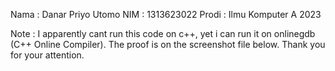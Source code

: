 Nama    : Danar Priyo Utomo
NIM     : 1313623022
Prodi   : Ilmu Komputer A 2023

Note    : I apparently cant run this code on c++, yet i can run it on onlinegdb (C++ Online Compiler). The proof is on the screenshot file below. Thank you for your attention.
